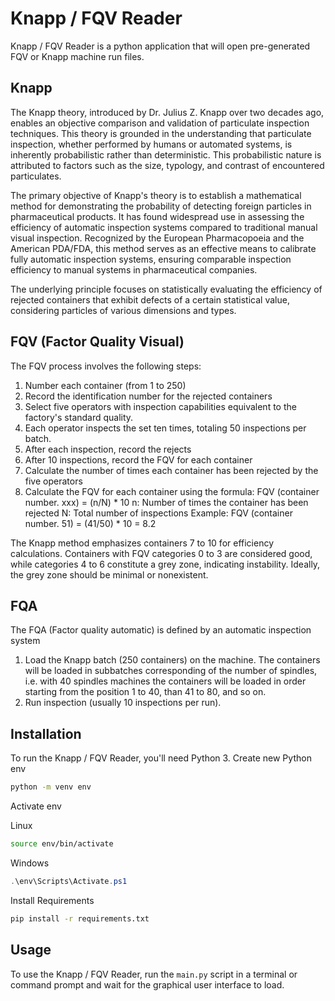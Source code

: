 # Knapp / FQV Reader

Knapp / FQV Reader is a python application that will open pre-generated FQV or Knapp machine run files.

## Knapp
The Knapp theory, introduced by Dr. Julius Z. Knapp over two decades ago, enables an objective comparison and validation of particulate inspection techniques. This theory is grounded in the understanding that particulate inspection, whether performed by humans or automated systems, is inherently probabilistic rather than deterministic. This probabilistic nature is attributed to factors such as the size, typology, and contrast of encountered particulates.

The primary objective of Knapp's theory is to establish a mathematical method for demonstrating the probability of detecting foreign particles in pharmaceutical products. It has found widespread use in assessing the efficiency of automatic inspection systems compared to traditional manual visual inspection. Recognized by the European Pharmacopoeia and the American PDA/FDA, this method serves as an effective means to calibrate fully automatic inspection systems, ensuring comparable inspection efficiency to manual systems in pharmaceutical companies.

The underlying principle focuses on statistically evaluating the efficiency of rejected containers that exhibit defects of a certain statistical value, considering particles of various dimensions and types.

## FQV (Factor Quality Visual)
The FQV process involves the following steps:

1. Number each container (from 1 to 250)
2. Record the identification number for the rejected containers
3. Select five operators with inspection capabilities equivalent to the factory's standard quality.
4. Each operator inspects the set ten times, totaling 50 inspections per batch.
5. After each inspection, record the rejects
6. After 10 inspections, record the FQV for each container
7. Calculate the number of times each container has been rejected by the five operators
8. Calculate the FQV for each container using the formula:
    FQV (container number. xxx) = (n/N) * 10
    n: Number of times the container has been rejected
    N: Total number of inspections
    Example:
    FQV (container number. 51) = (41/50) * 10 = 8.2

The Knapp method emphasizes containers 7 to 10 for efficiency calculations. Containers with FQV categories 0 to 3 are considered good, while categories 4 to 6 constitute a grey zone, indicating instability. Ideally, the grey zone should be minimal or nonexistent.

## FQA
The FQA (Factor quality automatic) is defined by an automatic inspection system
1. Load the Knapp batch (250 containers) on the machine. The containers will be loaded in subbatches corresponding of the number of spindles, i.e. with 40 spindles machines the containers will be loaded in order starting from the position 1 to 40, than 41 to 80, and so on. 
2. Run inspection (usually 10 inspections per run).


## Installation

To run the Knapp / FQV Reader, you'll need Python 3. Create new Python env

```bash
python -m venv env
```

Activate env

Linux
```bash
source env/bin/activate
```

Windows
```ps1
.\env\Scripts\Activate.ps1
```

Install Requirements

```bash
pip install -r requirements.txt
```

## Usage

To use the Knapp / FQV Reader, run the `main.py` script in a terminal or command prompt and wait for the graphical user interface to load.